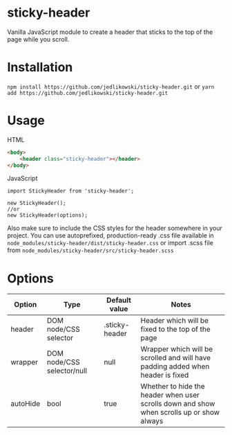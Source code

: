 # sticky-header
Vanilla JavaScript module to create a header that sticks to the top of the page while you scroll.

# Installation

```npm install https://github.com/jedlikowski/sticky-header.git```
or
```yarn add https://github.com/jedlikowski/sticky-header.git```

# Usage

HTML
```html
<body>
    <header class="sticky-header"></header>
</body>
```
JavaScript
```ecmascript 6
import StickyHeader from 'sticky-header';

new StickyHeader();
//or
new StickyHeader(options);
```

Also make sure to include the CSS styles for the header somewhere in your project. 
 You can use autoprefixed, production-ready .css file available in ```node_modules/sticky-header/dist/sticky-header.css```
 or import .scss file from ```node_modules/sticky-header/src/sticky-header.scss```

# Options
| Option   | Type                       | Default value  | Notes                                                                                     |
|----------|----------------------------|----------------|-------------------------------------------------------------------------------------------|
| header   | DOM node/CSS selector      | .sticky-header | Header which will be fixed to the top of the page                                         |
| wrapper  | DOM node/CSS selector/null | null           | Wrapper which will be scrolled and will have padding added when header is fixed           |
| autoHide | bool                       | true           | Whether to hide the header when user scrolls down and show when scrolls up or show always |
